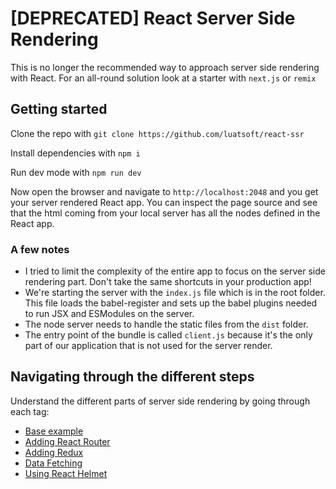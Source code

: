 # [DEPRECATED] React Server Side Rendering
This is no longer the recommended way to approach server side rendering with React. For an all-round solution look at a starter with `next.js` or `remix`

## Getting started
Clone the repo with
```git clone https://github.com/luatsoft/react-ssr```

Install dependencies with
```npm i```

Run dev mode with
```npm run dev```

Now open the browser and navigate to `http://localhost:2048` and you get your server rendered React app. You can inspect the page source and see that the html coming from your local server has all the nodes defined in the React app.

### A few notes
* I tried to limit the complexity of the entire app to focus on the server side rendering part. Don't take the same shortcuts in your production app!
* We're starting the server with the `index.js` file which is in the root folder. This file loads the babel-register and sets up the babel plugins needed to run JSX and ESModules on the server.
* The node server needs to handle the static files from the `dist` folder.
* The entry point of the bundle is called `client.js` because it's the only part of our application that is not used for the server render.

## Navigating through the different steps
Understand the different parts of server side rendering by going through each tag:
* [Base example](https://github.com/luatsoft/react-ssr/tree/basic)
* [Adding React Router](https://github.com/luatsoft/react-ssr/tree/router)
* [Adding Redux](https://github.com/luatsoft/react-ssr/tree/redux)
* [Data Fetching](https://github.com/luatsoft/react-ssr/tree/fetch-data)
* [Using React Helmet](https://github.com/luatsoft/react-ssr/tree/helmet)
